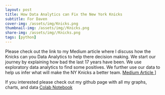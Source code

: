 ```yaml
---
layout: post
title: How Data Analytics can Fix the New York Knicks
subtitle: For Daven 
cover-img: /assets/img/Knicks.png
thumbnail-img: /assets/img//Knicks.png
share-img: /assets/img//Knicks.png
tags: [python]
---
```


Please check out the link to my Medium article where I discuss how the Knicks can you Data Analytics to help there decision making.  We start our journey by explaining how bad the last 17 years have been.  We use exploratory data analytics to find some positives.  We further use our data to help us infer what will make the NY Knicks a better team. [Medium Article ](https://medium.com/p/bcebfaeed4c7/edit)]

If you interested please check out my github page with all my graphs, charts, and data 
[Colab Notebook](https://colab.research.google.com/drive/1WEBgj9KWV630HTG9R03Ohi-XYF4PXEkT#scrollTo=AJJGg981YH2C&line=1&uniqifier=1)

